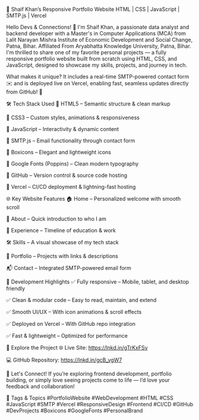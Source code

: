 🚀 Shaif Khan’s Responsive Portfolio Website
HTML | CSS | JavaScript | SMTP.js | Vercel

Hello Devs & Connections! 👋
I'm Shaif Khan, a passionate data analyst and backend developer with a Master's in Computer Applications (MCA) from Lalit Narayan Mishra Institute of Economic Development and Social Change, Patna, Bihar.
Affiliated From Aryabhatta Knowledge University, Patna, Bihar.
I'm thrilled to share one of my favorite personal projects — a fully responsive portfolio website built from scratch using HTML, CSS, and JavaScript, designed to showcase my skills, projects, and journey in tech.

What makes it unique? It includes a real-time SMTP-powered contact form ✉️ and is deployed live on Vercel, enabling fast, seamless updates directly from GitHub! 🚀

🛠️ Tech Stack Used
🔹 HTML5 – Semantic structure & clean markup

🔹 CSS3 – Custom styles, animations & responsiveness

🔹 JavaScript – Interactivity & dynamic content

🔹 SMTP.js – Email functionality through contact form

🔹 Boxicons – Elegant and lightweight icons

🔹 Google Fonts (Poppins) – Clean modern typography

🔹 GitHub – Version control & source code hosting

🔹 Vercel – CI/CD deployment & lightning-fast hosting

🌐 Key Website Features
🏠 Home – Personalized welcome with smooth scroll

🙋 About – Quick introduction to who I am

💼 Experience – Timeline of education & work

🛠 Skills – A visual showcase of my tech stack

📁 Portfolio – Projects with links & descriptions

📬 Contact – Integrated SMTP-powered email form

🔧 Development Highlights
✅ Fully responsive – Mobile, tablet, and desktop friendly

✅ Clean & modular code – Easy to read, maintain, and extend

✅ Smooth UI/UX – With icon animations & scroll effects

✅ Deployed on Vercel – With GitHub repo integration

✅ Fast & lightweight – Optimized for performance

🔗 Explore the Project
🌐 Live Site:
https://lnkd.in/gTrKxFSv

💻 GitHub Repository:
https://lnkd.in/gcB_vgW7

📢 Let's Connect!
If you’re exploring frontend development, portfolio building, or simply love seeing projects come to life — I’d love your feedback and collaboration!

📌 Tags & Topics
#PortfolioWebsite #WebDevelopment #HTML #CSS #JavaScript #SMTP #Vercel #ResponsiveDesign #Frontend #CI/CD #GitHub #DevProjects #Boxicons #GoogleFonts #PersonalBrand
